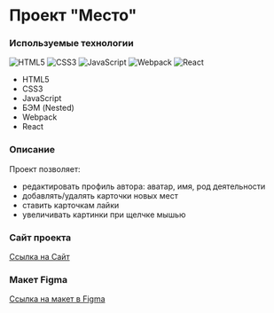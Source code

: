 # Проект "Место"

 ### Используемые технологии
 
 ![HTML5](https://img.shields.io/badge/html5-%23E34F26.svg?style=for-the-badge&logo=html5&logoColor=white)
 ![CSS3](https://img.shields.io/badge/css3-%231572B6.svg?style=for-the-badge&logo=css3&logoColor=white)
 ![JavaScript](https://img.shields.io/badge/javascript-%23323330.svg?style=for-the-badge&logo=javascript&logoColor=%23F7DF1E)
 ![Webpack](https://img.shields.io/badge/webpack%20-%238DD6F9.svg?&style=for-the-badge&logo=webpack&logoColor=black)
 ![React](https://img.shields.io/badge/React-61DAFB.svg?style=for-the-badge&logo=React&logoColor=black)
 
 - HTML5
 - CSS3
 - JavaScript
 - БЭМ (Nested)
 - Webpack
 - React

  ### Описание

 Проект позволяет:
 - редактировать профиль автора: аватар, имя, род деятельности
 - добавлять/удалять карточки новых мест
 - ставить карточкам лайки
 - увеличивать картинки при щелчке мышью
 
 ### Сайт проекта
 
 [Ссылка на Сайт](https://raamat.github.io/mesto-react/)
 
 ### Макет Figma
 
 [Ссылка на макет в Figma](https://www.figma.com/file/2cn9N9jSkmxD84oJik7xL7/JavaScript.-Sprint-4?t=gmHLNEODBpb7uCtZ-0)
